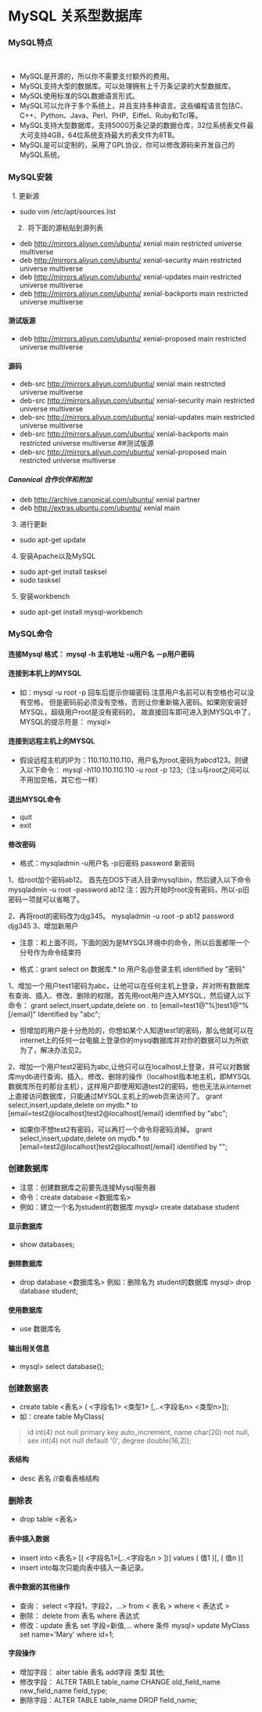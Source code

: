 # MySQL 关系型数据库
### MySQL特点   
   
   * MySQL是开源的，所以你不需要支付额外的费用。
   * MySQL支持大型的数据库。可以处理拥有上千万条记录的大型数据库。
   * MySQL使用标准的SQL数据语言形式。
   * MySQL可以允许于多个系统上，并且支持多种语言。这些编程语言包括C、C++、Python、Java、Perl、PHP、Eiffel、Ruby和Tcl等。
   * MySQL支持大型数据库，支持5000万条记录的数据仓库，32位系统表文件最大可支持4GB，64位系统支持最大的表文件为8TB。
   * MySQL是可以定制的，采用了GPL协议，你可以修改源码来开发自己的MySQL系统。
   


### MySQL安装

  1. 更新源
   * sudo vim /etc/apt/sources.list

       2.  将下面的源粘贴到源列表
  
  * deb http://mirrors.aliyun.com/ubuntu/ xenial main restricted universe multiverse
* deb http://mirrors.aliyun.com/ubuntu/ xenial-security main restricted universe multiverse
* deb http://mirrors.aliyun.com/ubuntu/ xenial-updates main restricted universe multiverse
* deb http://mirrors.aliyun.com/ubuntu/ xenial-backports main restricted universe multiverse
#### 测试版源
* deb http://mirrors.aliyun.com/ubuntu/ xenial-proposed main restricted universe multiverse
#### 源码
* deb-src http://mirrors.aliyun.com/ubuntu/ xenial main restricted universe multiverse
* deb-src http://mirrors.aliyun.com/ubuntu/ xenial-security main restricted universe multiverse
* deb-src http://mirrors.aliyun.com/ubuntu/ xenial-updates main restricted universe multiverse
* deb-src http://mirrors.aliyun.com/ubuntu/ xenial-backports main restricted universe multiverse
##测试版源
* deb-src http://mirrors.aliyun.com/ubuntu/ xenial-proposed main restricted universe multiverse
##### Canonical 合作伙伴和附加
* deb http://archive.canonical.com/ubuntu/ xenial partner
* deb http://extras.ubuntu.com/ubuntu/ xenial main

3. 进行更新
* sudo apt-get update 
4. 安装Apache以及MySQL
* sudo apt-get install tasksel
* sudo tasksel
5. 安装workbench
* sudo apt-get install mysql-workbench

### MySQL命令
#### 连接Mysql 格式： mysql -h 主机地址 -u用户名 －p用户密码
#### 连接到本机上的MYSQL
* 如：mysql -u root -p 回车后提示你输密码.注意用户名前可以有空格也可以没有空格，
但是密码前必须没有空格，否则让你重新输入密码。如果刚安装好MYSQL，超级用户root是没有密码的，
故直接回车即可进入到MYSQL中了，MYSQL的提示符是： mysql>
#### 连接到远程主机上的MYSQL
* 假设远程主机的IP为：110.110.110.110，用户名为root,密码为abcd123。则键入以下命令： mysql -h110.110.110.110 -u root -p 123;（注:u与root之间可以不用加空格，其它也一样）
#### 退出MYSQL命令
* quit
* exit
#### 修改密码
* 格式：mysqladmin -u用户名 -p旧密码 password 新密码

1、给root加个密码ab12。 首先在DOS下进入目录mysql\bin，然后键入以下命令 mysqladmin -u root -password ab12 注：因为开始时root没有密码，所以-p旧密码一项就可以省略了。

2、再将root的密码改为djg345。 mysqladmin -u root -p ab12 password djg345 3、增加新用户

* 注意：和上面不同，下面的因为是MYSQL环境中的命令，所以后面都带一个分号作为命令结束符

* 格式：grant select on 数据库.* to 用户名@登录主机 identified by "密码"

1、增加一个用户test1密码为abc，让他可以在任何主机上登录，并对所有数据库有查询、插入、修改、删除的权限。首先用root用户连入MYSQL，然后键入以下命令： grant select,insert,update,delete on _._ to [email=test1@"%]test1@"%[/email]" Identified by "abc";

* 但增加的用户是十分危险的，你想如某个人知道test1的密码，那么他就可以在internet上的任何一台电脑上登录你的mysql数据库并对你的数据可以为所欲为了，解决办法见2。

2、增加一个用户test2密码为abc,让他只可以在localhost上登录，并可以对数据库mydb进行查询、插入、修改、删除的操作（localhost指本地主机，即MYSQL数据库所在的那台主机），这样用户即使用知道test2的密码，他也无法从internet上直接访问数据库，只能通过MYSQL主机上的web页来访问了。 grant select,insert,update,delete on mydb.* to [email=test2@localhost]test2@localhost[/email] identified by "abc";

* 如果你不想test2有密码，可以再打一个命令将密码消掉。 grant select,insert,update,delete on mydb.* to [email=test2@localhost]test2@localhost[/email] identified by "";

### 创建数据库
* 注意：创建数据库之前要先连接Mysql服务器
* 命令：create database <数据库名>
* 例如：建立一个名为student的数据库 mysql> create database student
#### 显示数据库
* show databases;
#### 删除数据库
* drop database <数据库名> 例如：删除名为 student的数据库 mysql> drop database student;
#### 使用数据库
* use 数据库名
#### 输出相关信息
* mysql> select database();

### 创建数据表
* create table <表名> ( <字段名1> <类型1> [,..<字段名n> <类型n>]);
* 如：create table MyClass(

> id int(4) not null primary key auto_increment, name char(20) not null, sex int(4) not null default '0', degree double(16,2));
#### 表结构
* desc 表名 //查看表格结构
### 删除表
* drop table <表名>
#### 表中插入数据
* insert into <表名> [( <字段名1>[,..<字段名n > ])] values ( 值1 )[, ( 值n )]
* insert into每次只能向表中插入一条记录。
#### 表中数据的其他操作
* 查询： select <字段1，字段2，...> from < 表名 > where < 表达式 >
* 删除： delete from 表名 where 表达式
* 修改：update 表名 set 字段=新值,... where 条件 mysql> update MyClass set name='Mary' where id=1;
#### 字段操作
* 增加字段： alter table 表名 add字段 类型 其他;
* 修改字段： ALTER TABLE table_name CHANGE old_field_name new_field_name field_type;
* 删除字段：ALTER TABLE table_name DROP field_name;

